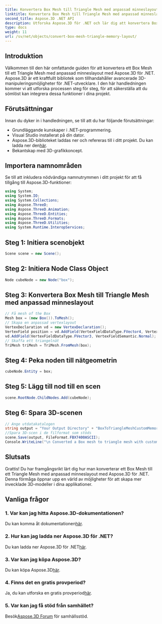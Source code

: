 ```yaml
---
title: Konvertera Box Mesh till Triangle Mesh med anpassad minneslayout
linktitle: Konvertera Box Mesh till Triangle Mesh med anpassad minneslayout
second_title: Aspose.3D .NET API
description: Utforska Aspose.3D för .NET och lär dig att konvertera Box Mesh till Triangle Mesh med anpassad minneslayout. Enkla steg för 3D-modellering i dina applikationer.
type: docs
weight: 11
url: /sv/net/objects/convert-box-mesh-triangle-memory-layout/
---
```

## Introduktion
Välkommen till den här omfattande guiden för att konvertera ett Box Mesh till ett Triangle Mesh med anpassad minneslayout med Aspose.3D för .NET. Aspose.3D är ett kraftfullt bibliotek som tillhandahåller avancerade 3D-manipuleringsmöjligheter för .NET-utvecklare. I den här handledningen kommer vi att utforska processen steg för steg, för att säkerställa att du sömlöst kan integrera dessa funktioner i dina projekt.
## Förutsättningar
Innan du dyker in i handledningen, se till att du har följande förutsättningar:
- Grundläggande kunskaper i .NET-programmering.
- Visual Studio installerat på din dator.
-  Aspose.3D-biblioteket laddas ner och refereras till i ditt projekt. Du kan ladda ner den[här](https://releases.aspose.com/3d/net/).
- Bekantskap med 3D-grafikkoncept.
## Importera namnområden
Se till att inkludera nödvändiga namnutrymmen i ditt projekt för att få tillgång till Aspose.3D-funktioner:
```csharp
using System;
using System.IO;
using System.Collections;
using Aspose.ThreeD;
using Aspose.ThreeD.Animation;
using Aspose.ThreeD.Entities;
using Aspose.ThreeD.Formats;
using Aspose.ThreeD.Utilities;
using System.Runtime.InteropServices;
```
## Steg 1: Initiera scenobjekt
```csharp
Scene scene = new Scene();
```
## Steg 2: Initiera Node Class Object
```csharp
Node cubeNode = new Node("box");
```
## Steg 3: Konvertera Box Mesh till Triangle Mesh med anpassad minneslayout
```csharp
// Få mesh of the Box
Mesh box = (new Box()).ToMesh();
// Skapa en anpassad vertexlayout
VertexDeclaration vd = new VertexDeclaration();
VertexField position = vd.AddField(VertexFieldDataType.FVector4, VertexFieldSemantic.Position);
vd.AddField(VertexFieldDataType.FVector3, VertexFieldSemantic.Normal);
// Skaffa ett triangelnät
TriMesh triMesh = TriMesh.FromMesh(box);
```
## Steg 4: Peka noden till nätgeometrin
```csharp
cubeNode.Entity = box;
```
## Steg 5: Lägg till nod till en scen
```csharp
scene.RootNode.ChildNodes.Add(cubeNode);
```
## Steg 6: Spara 3D-scenen
```csharp
// Ange utdatakatalogen
string output = "Your Output Directory" + "BoxToTriangleMeshCustomMemoryLayoutScene.fbx";
//Spara 3D-scen i de filformat som stöds
scene.Save(output, FileFormat.FBX7400ASCII);
Console.WriteLine("\n Converted a Box mesh to triangle mesh with custom memory layout of the vertex successfully.\nFile saved at " + output);
```
## Slutsats
Grattis! Du har framgångsrikt lärt dig hur man konverterar ett Box Mesh till ett Triangle Mesh med anpassad minneslayout med Aspose.3D för .NET. Denna förmåga öppnar upp en värld av möjligheter för att skapa mer invecklade 3D-modeller i dina applikationer.
## Vanliga frågor
### 1. Var kan jag hitta Aspose.3D-dokumentationen?
 Du kan komma åt dokumentationen[här](https://reference.aspose.com/3d/net/).
### 2. Hur kan jag ladda ner Aspose.3D för .NET?
 Du kan ladda ner Aspose.3D för .NET[här](https://releases.aspose.com/3d/net/).
### 3. Var kan jag köpa Aspose.3D?
 Du kan köpa Aspose.3D[här](https://purchase.aspose.com/buy).
### 4. Finns det en gratis provperiod?
 Ja, du kan utforska en gratis provperiod[här](https://releases.aspose.com/).
### 5. Var kan jag få stöd från samhället?
 Besök[Aspose.3D Forum](https://forum.aspose.com/c/3d/18) för samhällsstöd.